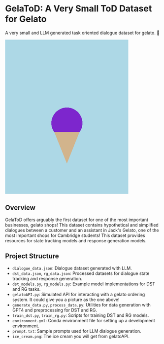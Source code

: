 # GelaToD: A Very Small ToD Dataset for Gelato

A very small and LLM generated task oriented dialogue dataset for gelato. 🍨

![An image of Gelato](./ice_cream.png)


## Overview

GelaToD offers arguably the first dataset for one of the most important businesses, gelato shops! This dataset contains hypothetical and simplified dialogues between a customer and an assistant in Jack's Gelato, one of the most important shops for Cambridge students! This dataset provides resources for state tracking models and response generation models.

## Project Structure

- `dialogue_data.json`: Dialogue dataset generated with LLM.
- `dst_data.json`, `rg_data.json`: Processed datasets for dialogue state tracking and response generation.
- `dst_models.py`, `rg_models.py`: Example model implementations for DST and RG tasks.
- `gelatoAPI.py`: Simulated API for interacting with a gelato ordering system. It could give you a picture as the one above!
- `generate_data.py`, `process_data.py`: Utilities for data generation with GPT4 and preprocessing for DST and RG.
- `train_dst.py`, `train_rg.py`: Scripts for training DST and RG models.
- `environment.yml`: Conda environment file for setting up a development environment.
- `prompt.txt`: Sample prompts used for LLM dialogue generation.
- `ice_cream.png`: The ice cream you will get from gelatoAPI.

